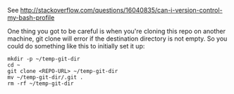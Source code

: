 See http://stackoverflow.com/questions/16040835/can-i-version-control-my-bash-profile

One thing you got to be careful is when you're cloning this repo on another machine, git clone will error if the destination directory is not empty. So you could do something like this to initially set it up:

```
mkdir -p ~/temp-git-dir
cd ~
git clone <REPO-URL> ~/temp-git-dir
mv ~/temp-git-dir/.git .
rm -rf ~/temp-git-dir
```
